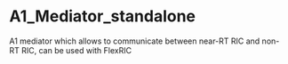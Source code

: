 # A1_Mediator_standalone
A1 mediator which allows to communicate between near-RT RIC and non-RT RIC, can be used with FlexRIC
